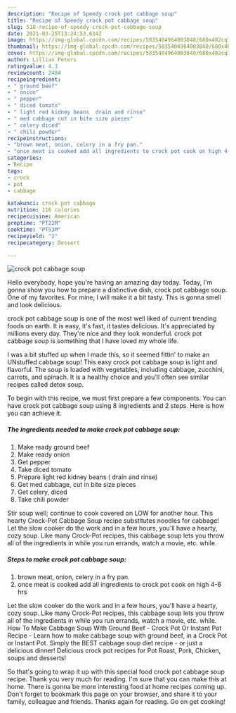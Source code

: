 ```yaml
---
description: "Recipe of Speedy crock pot cabbage soup"
title: "Recipe of Speedy crock pot cabbage soup"
slug: 518-recipe-of-speedy-crock-pot-cabbage-soup
date: 2021-03-25T13:24:53.634Z
image: https://img-global.cpcdn.com/recipes/5835404964003840/680x482cq70/crock-pot-cabbage-soup-recipe-main-photo.jpg
thumbnail: https://img-global.cpcdn.com/recipes/5835404964003840/680x482cq70/crock-pot-cabbage-soup-recipe-main-photo.jpg
cover: https://img-global.cpcdn.com/recipes/5835404964003840/680x482cq70/crock-pot-cabbage-soup-recipe-main-photo.jpg
author: Lillian Peters
ratingvalue: 4.3
reviewcount: 2484
recipeingredient:
- " ground beef"
- " onion"
- " pepper"
- " diced tomato"
- " light red kidney beans  drain and rinse"
- " med cabbage cut in bite size pieces"
- " celery diced"
- " chili powder"
recipeinstructions:
- "brown meat, onion, celery in a fry pan."
- "once meat is cooked add all ingredients to crock pot cook on high 4-6 hrs"
categories:
- Recipe
tags:
- crock
- pot
- cabbage

katakunci: crock pot cabbage 
nutrition: 116 calories
recipecuisine: American
preptime: "PT22M"
cooktime: "PT53M"
recipeyield: "2"
recipecategory: Dessert

---
```



![crock pot cabbage soup](https://img-global.cpcdn.com/recipes/5835404964003840/680x482cq70/crock-pot-cabbage-soup-recipe-main-photo.jpg)

Hello everybody, hope you're having an amazing day today. Today, I'm gonna show you how to prepare a distinctive dish, crock pot cabbage soup. One of my favorites. For mine, I will make it a bit tasty. This is gonna smell and look delicious.

crock pot cabbage soup is one of the most well liked of current trending foods on earth. It is easy, it's fast, it tastes delicious. It's appreciated by millions every day. They're nice and they look wonderful. crock pot cabbage soup is something that I have loved my whole life.

I was a bit stuffed up when I made this, so it seemed fittin&#39; to make an UNstuffed cabbage soup! This easy crock pot cabbage soup is light and flavorful. The soup is loaded with vegetables, including cabbage, zucchini, carrots, and spinach. It is a healthy choice and you&#39;ll often see similar recipes called detox soup.


To begin with this recipe, we must first prepare a few components. You can have crock pot cabbage soup using 8 ingredients and 2 steps. Here is how you can achieve it.

<!--inarticleads1-->

##### The ingredients needed to make crock pot cabbage soup:

1. Make ready  ground beef
1. Make ready  onion
1. Get  pepper
1. Take  diced tomato
1. Prepare  light red kidney beans ( drain and rinse)
1. Get  med cabbage, cut in bite size pieces
1. Get  celery, diced
1. Take  chili powder


Stir soup well; continue to cook covered on LOW for another hour. This hearty Crock-Pot Cabbage Soup recipe substitutes noodles for cabbage! Let the slow cooker do the work and in a few hours, you&#39;ll have a hearty, cozy soup. Like many Crock-Pot recipes, this cabbage soup lets you throw all of the ingredients in while you run errands, watch a movie, etc. while. 

<!--inarticleads2-->

##### Steps to make crock pot cabbage soup:

1. brown meat, onion, celery in a fry pan.
1. once meat is cooked add all ingredients to crock pot cook on high 4-6 hrs


Let the slow cooker do the work and in a few hours, you&#39;ll have a hearty, cozy soup. Like many Crock-Pot recipes, this cabbage soup lets you throw all of the ingredients in while you run errands, watch a movie, etc. while. How To Make Cabbage Soup With Ground Beef - Crock Pot Or Instant Pot Recipe - Learn how to make cabbage soup with ground beef, in a Crock Pot or Instant Pot. Simply the BEST cabbage soup diet recipe - or just a delicious dinner! Delicious crock pot recipes for Pot Roast, Pork, Chicken, soups and desserts! 

So that's going to wrap it up with this special food crock pot cabbage soup recipe. Thank you very much for reading. I'm sure that you can make this at home. There is gonna be more interesting food at home recipes coming up. Don't forget to bookmark this page on your browser, and share it to your family, colleague and friends. Thanks again for reading. Go on get cooking!
